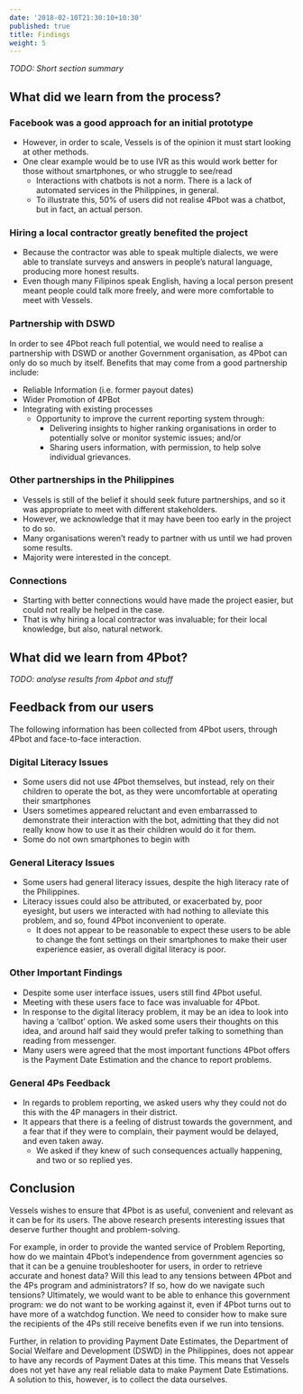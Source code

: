 ```yaml
---
date: '2018-02-10T21:30:10+10:30'
published: true
title: Findings
weight: 5
---
```


_TODO: Short section summary_

## What did we learn from the process?

### Facebook was a good approach for an initial prototype

- However, in order to scale, Vessels is of the opinion it must start looking at other methods. 
- One clear example would be to use IVR as this would work better for those without smartphones, or who struggle to see/read 
	- Interactions with chatbots is not a norm. There is a lack of automated services in the Philippines, in general. 
	- To illustrate this, 50% of users did not realise 4Pbot was a chatbot, but in fact, an actual person.

### Hiring a local contractor greatly benefited the project

- Because the contractor was able to speak multiple dialects, we were able to translate surveys and answers in people’s natural language, producing more honest results. 
- Even though many Filipinos speak English, having a local person present meant people could talk more freely, and were more comfortable to meet with Vessels. 

### Partnership with DSWD

In order to see 4Pbot reach full potential, we would need to realise a partnership with DSWD or another Government organisation, as 4Pbot can only do so much by itself. Benefits that may come from a good partnership include:
- Reliable Information (i.e. former payout dates)
- Wider Promotion of 4PBot 
- Integrating with existing processes
	- Opportunity to improve the current reporting system through:
		- Delivering insights to higher ranking organisations in order to potentially solve or monitor systemic issues; and/or
		- Sharing users information, with permission, to help solve individual grievances. 


### Other partnerships in the Philippines
- Vessels is still of the belief it should seek future partnerships, and so it was appropriate to meet with different stakeholders. 
- However, we acknowledge that it may have been too early in the project to do so. 
- Many organisations weren’t ready to partner with us until we had proven some results. 
- Majority were interested in the concept. 


### Connections
- Starting with better connections would have made the project easier, but could not really be helped in the case. 
- That is why hiring a local contractor was invaluable; for their local knowledge, but also, natural network. 


## What did we learn from 4Pbot?

_TODO: analyse results from 4pbot and stuff_

## Feedback from our users

The following information has been collected from 4Pbot users, through 4Pbot and face-to-face interaction. 

### Digital Literacy Issues 
- Some users did not use 4Pbot themselves, but instead, rely on their children to operate the bot, as they  were uncomfortable at operating their smartphones 
- Users sometimes appeared reluctant and even embarrassed to demonstrate their interaction with the bot, admitting that they did not really know how to use it as their children would do it for them.
- Some do not own smartphones to begin with


### General Literacy Issues
- Some users had general literacy issues, despite the high literacy rate of the Philippines. 
- Literacy issues could also be attributed, or exacerbated by, poor eyesight, but users we interacted with had nothing to alleviate this problem, and so, found 4Pbot inconvenient to operate. 
	- It does not appear to be reasonable to expect these users to be able to change the font settings on their smartphones to make their user experience easier, as overall digital literacy is poor. 

### Other Important Findings
- Despite some user interface issues, users still find 4Pbot useful. 
- Meeting with these users face to face was invaluable for 4Pbot.
- In response to the digital literacy problem, it may be an idea to look into having a ‘callbot’ option. We asked some users their thoughts on this idea, and around half said they would prefer talking to something than reading from messenger. 
- Many users were agreed that the most important functions 4Pbot offers is the Payment Date Estimation and the chance to report problems.


### General 4Ps Feedback
- In regards to problem reporting, we asked users why they could not do this with the 4P managers in their district. 
- It appears that there is a feeling of distrust towards the government, and a fear that if they were to complain, their payment would be delayed, and even taken away. 
	- We asked if they knew of such consequences actually happening, and two or so replied yes. 



## Conclusion

Vessels wishes to ensure that 4Pbot is as useful, convenient and relevant as it can be for its users. The above research presents interesting issues that deserve further thought and problem-solving. 

For example, in order to provide the wanted service of Problem Reporting, how do we maintain 4Pbot’s independence from government agencies so that it can be a genuine troubleshooter for users, in order to retrieve accurate and honest data? Will this lead to any tensions between 4Pbot and the 4Ps program and administrators? If so, how do we navigate such tensions? Ultimately, we would want to be able to enhance this government program: we do not want to be working against it, even if 4Pbot turns out to have more of a watchdog function. We need to consider how to make sure the recipients of the 4Ps still receive benefits even if we run into tensions. 

Further, in relation to providing Payment Date Estimates, the Department of Social Welfare and Development (DSWD) in the Philippines, does not appear to have any records of Payment Dates at this time. This means that Vessels does not yet have any real reliable data to make Payment Date Estimations. A solution to this, however, is to collect the data ourselves. 

